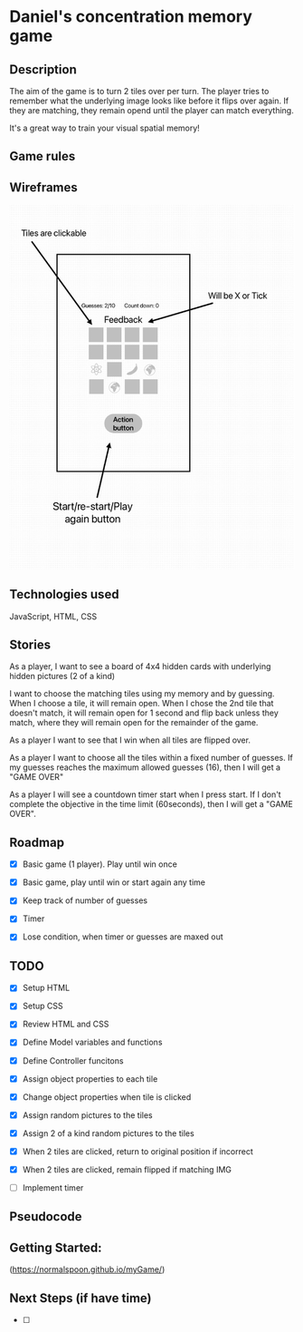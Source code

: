 

# Daniel's concentration memory game

## Description
The aim of the game is to turn 2 tiles over per turn. The player tries to remember what the underlying image looks like before it flips over again. If they are matching, they remain opend until the player can match everything. 

It's a great way to train your visual spatial memory!

## Game rules


## Wireframes
![wireframe](/images/wireframe1.png)

## Technologies used
JavaScript, HTML, CSS

## Stories
As a player, I want to see a board of 4x4 hidden cards with underlying hidden pictures (2 of a kind)

I want to choose the matching tiles using my memory and by guessing. When I choose a tile, it will remain open. When I chose the 2nd tile that doesn't match, it will remain open for 1 second and flip back unless they match, where they will remain open for the remainder of the game. 

As a player I want to see that I win when all tiles are flipped over. 

As a player I want to choose all the tiles within a fixed number of guesses. If my guesses reaches the maximum allowed guesses (16), then I will get a "GAME OVER"

As a player I will see a countdown timer start when I press start. If I don't complete the objective in the time limit (60seconds), then I will get a "GAME OVER". 



## Roadmap
- [x] Basic game (1 player). Play until win once
- [x] Basic game, play until win or start again any time
- [x] Keep track of number of guesses
- [x] Timer
- [x] Lose condition, when timer or guesses are maxed out 


## TODO
- [x] Setup HTML
- [x] Setup CSS
- [x] Review HTML and CSS
- [x] Define Model variables and functions
- [x] Define Controller funcitons 
- [x] Assign object properties to each tile
- [x] Change object properties when tile is clicked
- [x] Assign random pictures to the tiles
- [x] Assign 2 of a kind random pictures to the tiles
- [x] When 2 tiles are clicked, return to original position if incorrect
- [x] When 2 tiles are clicked, remain flipped if matching IMG

- [ ] Implement timer

## Pseudocode


## Getting Started: 
(https://normalspoon.github.io/myGame/)

## Next Steps (if have time)
- [ ] 



